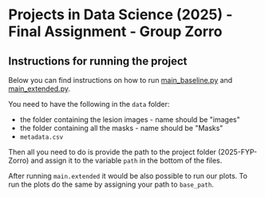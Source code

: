 # Projects in Data Science (2025) - Final Assignment - Group Zorro

## Instructions for running the project
Below you can find instructions on how to run [main_baseline.py](main_baseline.py) and [main_extended.py](main_extended.py).

You need to have the following in the `data` folder:
- the folder containing the lesion images - name should be "images"
- the folder containing all the masks - name should be "Masks"
- `metadata.csv`

Then all you need to do is provide the path to the project folder (2025-FYP-Zorro) and assign it to the variable `path` in the bottom of the files.

After running `main.extended` it would be also possible to run our plots. To run the plots do the same by assigning your path to `base_path`.







